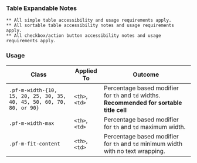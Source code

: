### Table Expandable Notes

`** All simple table accessibility and usage requirements apply.`
<br>
`** All sortable table accessibility notes and usage requirements apply.`
<br>
`** All checkbox/action button accessibility notes and usage requirements apply.`


### Usage

| Class | Applied To | Outcome |
| -- | -- | -- |
| `.pf-m-width-{10, 15, 20, 25, 30, 35, 40, 45, 50, 60, 70, 80, or 90}`   | `<th>`, `<td>`    | Percentage based modifier for `th` and `td` widths. **Recommended for sortable title cell** |
| `.pf-m-width-max`   | `<th>`, `<td>`    | Percentage based modifier for `th` and `td` maximum width. |
| `.pf-m-fit-content`   | `<th>`, `<td>`    | Percentage based modifier for `th` and `td` minimum width with no text wrapping. |
